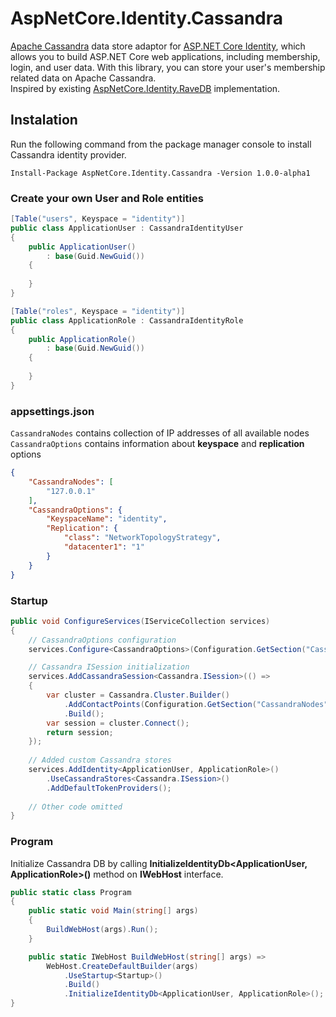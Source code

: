 # AspNetCore.Identity.Cassandra
[Apache Cassandra](https://cassandra.apache.org/) data store adaptor for  [ASP.NET Core Identity](https://github.com/aspnet/Identity), which allows you to build ASP.NET Core web applications, including membership, login, and user data. With this library, you can store your user's membership related data on Apache Cassandra.  
Inspired by existing [AspNetCore.Identity.RaveDB](https://github.com/ElemarJR/AspNetCore.Identity.RavenDB) implementation.

## Instalation
Run the following command from the package manager console to install Cassandra identity provider.
```
Install-Package AspNetCore.Identity.Cassandra -Version 1.0.0-alpha1
```

### Create your own User and Role entities
```csharp
[Table("users", Keyspace = "identity")]
public class ApplicationUser : CassandraIdentityUser
{
    public ApplicationUser()
        : base(Guid.NewGuid())
    {
        
    }
}

[Table("roles", Keyspace = "identity")]
public class ApplicationRole : CassandraIdentityRole
{
    public ApplicationRole()
        : base(Guid.NewGuid())
    {
        
    }
}
```

### appsettings.json

`CassandraNodes` contains collection of IP addresses of all available nodes  
`CassandraOptions` contains information about **keyspace** and **replication** options  
```json
{   
    "CassandraNodes": [
        "127.0.0.1"
    ], 
    "CassandraOptions": {
        "KeyspaceName": "identity",
        "Replication": {
            "class": "NetworkTopologyStrategy",
            "datacenter1": "1"
        }
    } 
}
```

### Startup
```csharp
public void ConfigureServices(IServiceCollection services)
{    
    // CassandraOptions configuration
    services.Configure<CassandraOptions>(Configuration.GetSection("CassandraOptions"));

    // Cassandra ISession initialization
    services.AddCassandraSession<Cassandra.ISession>(() =>
    {
        var cluster = Cassandra.Cluster.Builder()
            .AddContactPoints(Configuration.GetSection("CassandraNodes").GetChildren().Select(x => x.Value))
            .Build();
        var session = cluster.Connect();
        return session;
    });
    
    // Added custom Cassandra stores
    services.AddIdentity<ApplicationUser, ApplicationRole>()
        .UseCassandraStores<Cassandra.ISession>()
        .AddDefaultTokenProviders();
    
    // Other code omitted
}
```

### Program
Initialize Cassandra DB by calling **InitializeIdentityDb<ApplicationUser, ApplicationRole>()** method on **IWebHost** interface.
```csharp
public static class Program
{
    public static void Main(string[] args)
    {
        BuildWebHost(args).Run();
    }

    public static IWebHost BuildWebHost(string[] args) =>
        WebHost.CreateDefaultBuilder(args)
            .UseStartup<Startup>()
            .Build()
            .InitializeIdentityDb<ApplicationUser, ApplicationRole>();
}
```
